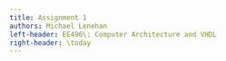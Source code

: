 ```yaml
---
title: Assignment 1
authors: Michael Lenehan
left-header: EE496\: Computer Architecture and VHDL
right-header: \today
---
```


